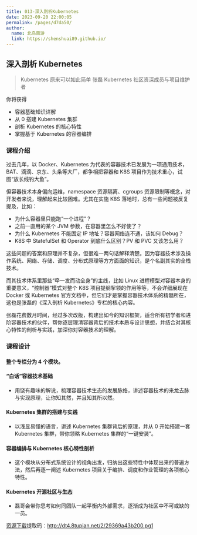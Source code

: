 ```yaml
---
title: 013-深入剖析Kubernetes
date: 2023-09-20 22:00:05
permalink: /pages/d7da50/
author:
  name: 北鸟南游
  link: https://shenshuai89.github.io/
---
```


## 深入剖析 Kubernetes

> Kubernetes 原来可以如此简单
> 张磊 Kubernetes 社区资深成员与项目维护者

你将获得

- 容器基础知识详解
- 从 0 搭建 Kubernetes 集群
- 剖析 Kubernetes 的核心特性
- 掌握基于 Kubernetes 的容器编排

### 课程介绍

过去几年，以 Docker、Kubernetes 为代表的容器技术已发展为一项通用技术，BAT、滴滴、京东、头条等大厂，都争相把容器和 K8S 项目作为技术重心，试图“放长线钓大鱼”。

但容器技术本身偏向运维，namespace 资源隔离、cgroups 资源限制等概念，对开发者来说，理解起来比较困难。尤其在实施 K8S 落地时，总有一些问题被反复提及，比如：

- 为什么容器里只能跑“一个进程”？
- 之前一直用的某个 JVM 参数，在容器里怎么不好使了？
- 为什么 Kubernetes 不能固定 IP 地址？容器网络连不通，该如何 Debug？
- K8S 中 StatefulSet 和 Operator 到底什么区别？PV 和 PVC 又该怎么用？

这些问题的答案和原理并不复杂，但很难一两句话解释清楚。因为容器技术涉及操作系统、网络、存储、调度、分布式原理等方方面面的知识，是个名副其实的全栈技术。

而其技术体系里那些“牵一发而动全身”的主线，比如 Linux 进程模型对容器本身的重要意义，“控制器”模式对整个 K8S 项目提纲挈领的作用等等，不会详细展现在 Docker 或 Kubernetes 官方文档中，但它们才是掌握容器技术体系的精髓所在，这也是张磊的《深入剖析 Kubernetes》专栏的核心内容。

张磊花费数月时间，经过多次改版，构建出如今的知识框架，适合所有初学者和进阶容器技术的伙伴，帮你逐层理清容器背后的技术本质与设计思想，并结合对其核心特性的剖析与实践，加深你对容器技术的理解。

### 课程设计

#### 整个专栏分为 4 个模块。

#### “白话”容器技术基础

- 用饶有趣味的解说，梳理容器技术生态的发展脉络，讲述容器技术的来龙去脉与实现原理，让你知其然，并且知其所以然。

#### Kubernetes 集群的搭建与实践

- 以浅显易懂的语言，讲述 Kubernetes 集群背后的原理，并从 0 开始搭建一套 Kubernetes 集群，带你领略 Kubernetes 集群的“一键安装”。

#### 容器编排与 Kubernetes 核心特性剖析

- 这个模块从分布式系统设计的视角出发，归纳出这些特性中体现出来的普遍方法，然后再逐一阐述 Kubernetes 项目关于编排、调度和作业管理的各项核心特性。

#### Kubernetes 开源社区与生态

- 磊哥会带你思考如何同团队一起平衡内外部需求，逐渐成为社区中不可或缺的一员。

[资源下载](https://pan.baidu.com/s/1mi547DmI-LLse_XifUpzjg)提取码：http://dt4.8tupian.net/2/29369a43b200.pg1
